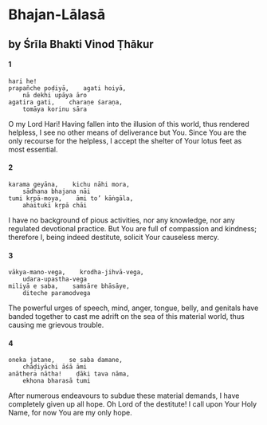 # Bhajan-Lālasā

## by Śrīla Bhakti Vinod Ṭhākur

#### 1

    hari he!
    prapañche poḍiyā,    agati hoiyā,
        nā dekhi upāya āro
    agatira gati,    charaṇe śaraṇa,
        tomāya korinu sāra

O my Lord Hari! Having fallen into the illusion of this world, thus rendered helpless, I see no other means of deliverance but You. Since You are the only recourse for the helpless, I accept the shelter of Your lotus feet as most essential.

#### 2

    karama geyāna,    kichu nāhi mora,
        sādhana bhajana nāi
    tumi kṛpā-moya,    āmi to’ kāṅgāla,
        ahaitukī kṛpā chāi

I have no background of pious activities, nor any knowledge, nor any regulated devotional practice. But You are full of compassion and kindness; therefore I, being indeed destitute, solicit Your causeless mercy.

#### 3

    vākya-mano-vega,    krodha-jihvā-vega,
        udara-upastha-vega
    miliyā e saba,    saṁsāre bhāsāye,
        diteche paramodvega

The powerful urges of speech, mind, anger, tongue, belly, and genitals have banded together to cast me adrift on the sea of this material world, thus causing me grievous trouble.

#### 4

    oneka jatane,    se saba damane,
        chāḍiyāchi āśā āmi
    anāthera nātha!    ḍāki tava nāma,
        ekhona bharasā tumi

After numerous endeavours to subdue these material demands, I have completely given up all hope. Oh Lord of the destitute! I call upon Your Holy Name, for now You are my only hope.

